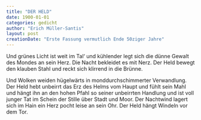 ```yaml
---
title: "DER HELD"
date: 1900-01-01
categories: gedicht
author: "Erich Müller-Santis"
layout: post
creationDate: "Erste Fassung vermutlich Ende 50ziger Jahre"
---
```

Und grünes Licht ist weit im Tal‘
und kühlender legt sich die dünne
Gewalt des Mondes an sein Herz.
Die Nacht bekleidet es mit Nerz.
Der Held bewegt den klauben Stahl
und reckt sich klirrend in die Brünne.

Und Wolken weiden hügelwärts
in monddurchschimmerter Verwandlung.
Der Held hebt unbeirrt das Erz
des Helms vom Haupt und fühlt sein Mahl
und hängt ihn an den hohen Pfahl
so seiner unbeirrten Handlung
und ist voll junger Tat im Schein
der Stille über Stadt und Moor.
Der Nachtwind lagert sich im Hain
ein Herz pocht leise an sein Ohr.
Der Held hängt Windeln vor dem Tor.
